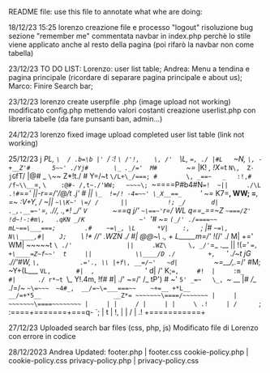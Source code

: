 README file:
use this file to annotate what whe are doing:

18/12/23 15:25 lorenzo
creazione file e processo "logout"
risoluzione bug sezione "remember me"
commentata navbar in index.php perchè lo stile viene applicato anche al resto della pagina (poi rifarò la navbar non come tabella)

23/12/23 TO DO LIST:
Lorenzo: user list table;
Andrea: Menu a tendina e pagina principale (ricordare di separare pagina principale e about us);
Marco: Finire Search bar;

23/12/23 lorenzo
create userpfile .php (image upload not working)
modificato config.php mettendo valori costanti
creazione userlist.php con libreria tabelle (da fare punsanti ban, admin...)

24/12/23 lorenzo
fixed image upload
completed user list table (link not working)

25/12/23
                              j
                             __PL_,
                             `\  /
                             .b=\b
                             |' `/
                            :!   `\
                           /'!,    \,
                          /'  `\L,  `=,
                        ./ |#L   `~N, `\,
                       -+__Z'#      5~~'
                         ./Yj#       \_
                     ._/='  M#        `~=_
                   |K!  _,  !X_=t   `N\,  Z-
                   jG`fT/    |@# \_  `\`~~
                  Z*!t./       #   Y=/~t
                  `\/L+\_/===; #        \,
                 _==~   _   :!,#  /f~\\__`=,
                 `\    :@#- /,t~./'WW;   ~~~~\;
                  `~====P#b4#N`=!  ~||     ./\L
                       .!#`=_='     ||-r==/'/@/t
                     .j' #          || `\_  !=/!
                -4=~~' \_X__==_     `'    ~\=_
                 K7=__,   WW;  \=___,     _=~
               :V+Y, /    ~||       `~\\K~'
                \=/ /      ||           !;
                  _/       d|   ._,.__=~'`=,
               .//\,     .,*! _/' `V       `~\==q_
             j/'   `~\==~'`r=/    _WL   q==\_==~Z
              `~===/Z'           !d~!-:#m\,   .qKN
                 _/K               ~' `'# ~=_ `(_/'
         ./====~~ mL~==\___===;        .#    ~=\_,
          \L      *V|    :,   `;       |#        `~=\,
           N\\____,#|    J;    `\      !*        _//'
         .WZN   ./ #|   @@~\  ., +_     L_____m=/'
         !(_/' ./  M|   +\='  WM|  ~~~~~t     `\
             ./'               ||     .WZ\      \,
           _/'`=_     .__      ||     !(_='      `=,
          +\____=Z~f~~'  t     ||            \\____/D
               ./         +,   `'          ./~t    jG
            .//'#W,        `\,           .='., \\ |+f\,
       __=/~'   ~d|          `~=__/\,._=/'  #M;  ~Y+(L___
      `VL,       #|  ,              `'       d|        /'
       K;`=,     #!  |     :m_               #|      ./
      r*~t `\\_  Y!.4m,    !f#               #|    ./'
      ~=/'   /\_   tP')      #               ~'  `5'
          _=~   \_, `~   __ |#                   _/\_
    ._/=/~        `~\=~~~  ~4#_,  __/=~\=___===~~    ~+=__
  +*L__                    __/=+*5__                    __Z*=
       ~~~~~~~\====/~~~~~~~ |     | ~~~~~~~\====~~~~~~~~
                            |     |
                            |     /
                            |     |
                            |     \
                           .!     |
                           /      `;
                      :====+=======+===q-
                      `;               |
                       t               |
                       !,             |
                        |             /
                        |            .!
                         +===========+




27/12/23
Uploaded search bar files (css, php, js)
Modificato file di  Lorenzo con errore in codice

28/12/2023
Andrea Updated:
footer.php         | footer.css
cookie-policy.php  | cookie-policy.css
privacy-policy.php | privacy-policy.css
